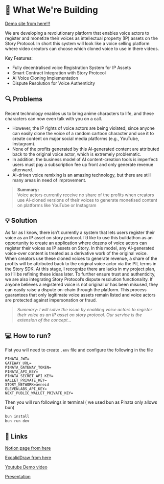 # 🎯 What We're Building

[Demo site from here!!!](https://vocalip-4s7p-git-main-makimakivers-projects.vercel.app)

We are developing a revolutionary platform that enables voice actors to register and monetize their voices as intellectual property (IP) assets on the Story Protocol. In short this system will look like a voice selling platform where video creators can choose which cloned voice to use in there videos. 

Key Features:
- Fully decentralised voice Registration System for IP Assets
- Smart Contract Integration with Story Protocol
- AI Voice Cloning Implementation
- Dispute Resolution for Voice Authenticity

## 🔍 Problems

Recent technology enables us to bring anime characters to life, and these characters can now even talk with you on a call.

- However, the IP rights of voice actors are being violated, since anyone can easily clone the voice of a random cartoon character and use it to create content on major social media platforms (e.g., YouTube, Instagram).
- None of the profits generated by this AI‐generated content are attributed back to the original voice actor, which is extremely problematic.
- In addition, the business model of AI content-creation tools is imperfect: users must pay a subscription fee up front and only generate revenue afterward.
- AI-driven voice remixing is an amazing technology, but there are still many areas in need of improvement.

> **Summary:**  
> Voice actors currently receive no share of the profits when creators use AI-cloned versions of their voices to generate monetised content on platforms like YouTube or Instagram

 

## **💡 Solution**

As far as I know, there isn’t currently a system that lets users register their voice as an IP asset on story protocol. I’d like to use this buildathon as an opportunity to create an application where dozens of voice actors can register their voices as IP assets on Story. In this model, any AI-generated voice-over content is treated as a derivative work of the original voice. When creators use these cloned voices to generate revenue, a share of the profits will be attributed back to the original voice actor via the PIL terms in the Story SDK. At this stage, I recognize there are lacks in my project plan, so I’ll be refining these ideas later.
To further ensure trust and authenticity, we are also integrating Story Protocol’s dispute resolution functionality. If anyone believes a registered voice is not original or has been misused, they can easily raise a dispute on-chain through the platform. This process guarantees that only legitimate voice assets remain listed and voice actors are protected against impersonation or fraud.

> *Summary: I will solve the issue by enabling voice actors to register their voice as an IP asset on story protocol. Our service is the extension of the concept…*

## **💻 How to run?**

Fist you will need to create `.env` file and configure the following in the file
```
PINATA_JWT=
GATEWAY_URL=
PINATA_GATEWAY_TOKEN=
PINATA_API_KEY=
PINATA_SECRET_API_KEY=
WALLET_PRIVATE_KEY=
STORY_NETWORK=aeneid
ELEVENLABS_API_KEY=
NEXT_PUBLIC_WALLET_PRIVATE_KEY=
```

Then you will run followings in terminal ( we used bun as Pinata only allows bun)
```bash
bun install 
bun run dev
```
## **🔗 Links**

[Notion page from here](https://spiny-elderberry-76f.notion.site/Voice-as-an-IP-assets-1fd1ff50043d8013bdeec147323122a9)

[ExcalidDraw from here](https://link.excalidraw.com/l/4NzefGCZCYr/45KENb8jWIa)

[Youtube Demo video](https://www.youtube.com/watch?v=tWFWWgxFrwI)

[Presentation](https://www.canva.com/design/DAGp9yRyHf0/bRlXRU2EpQohIYXEAAsWRg/edit?utm_content=DAGp9yRyHf0&utm_campaign=designshare&utm_medium=link2&utm_source=sharebutton)



